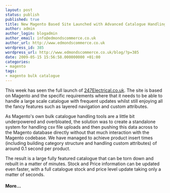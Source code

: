 ```yaml
---
layout: post
status: publish
published: true
title: New Magento Based Site Launched with Advanced Catalogue Handling.
author: admin
author_login: blogadmin
author_email: info@edmondscommerce.co.uk
author_url: http://www.edmondscommerce.co.uk
wordpress_id: 385
wordpress_url: http://www.edmondscommerce.co.uk/blog/?p=385
date: 2009-05-15 15:56:58.000000000 +01:00
categories:
- magento
tags:
- magento bulk catalogue
---
```

This week has seen the full launch of <a href="http://247electrical.co.uk">247Electrical.co.uk</a>. The site is based on Magento and the specific requirements where that it needs to be able to handle a large scale catalogue with frequent updates whilst still enjoying all the fancy features such as layered navigation and custom attributes.

As Magento's own bulk catalogue handling tools are a little bit underpowered and overbloated, the solution was to create a standalone system for handling csv file uploads and then pushing this data across to the Magento database directly without that much interaction with the Magento codebase. We have managed to achieve product insert times (including building category structure and handling custom attributes) of around 0.1 second per product.

The result is a large fully featured catalogue that can be torn down and rebuilt in a matter of minutes. Stock and Price information can be updated even faster, with a full catalogue stock and price level update taking only a matter of seconds.<h4>More...</h4>
			<div style="font-size: .6em;"></div>
